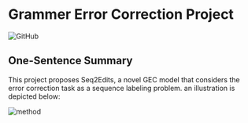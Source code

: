 # Grammer Error Correction Project

![GitHub](https://img.shields.io/github/license/chenqianben/GEC)

## One-Sentence Summary

This project proposes Seq2Edits, a novel GEC model that considers the error correction task as a sequence labeling problem. an illustration is depicted below:

![method](assets/method.png)
